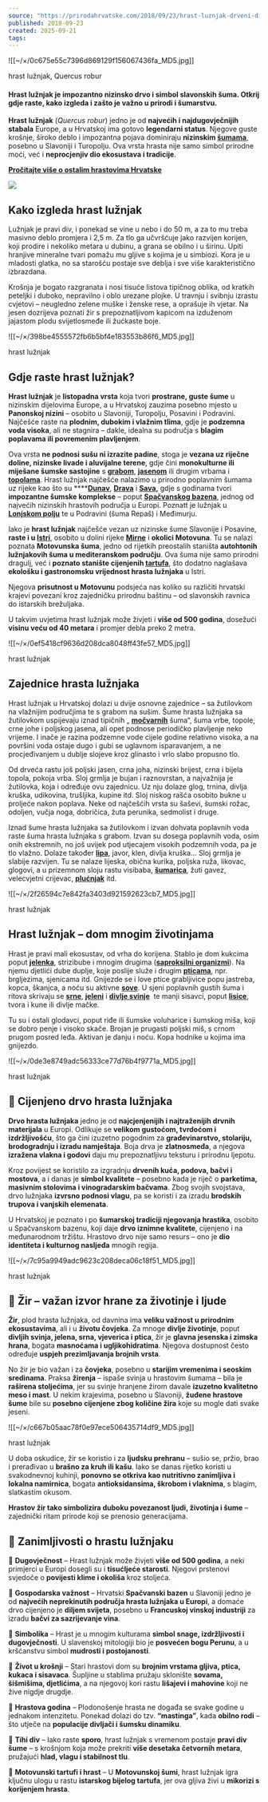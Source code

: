 ```yaml
---
source: "https://prirodahrvatske.com/2018/09/23/hrast-luznjak-drveni-div-nasih-nizina/"
published: 2018-09-23
created: 2025-09-21
tags:
---
```

![[~/×/0c675e55c7396d869129f156067436fa_MD5.jpg]]

hrast lužnjak, Quercus robur

#### Hrast lužnjak je impozantno nizinsko drvo i simbol slavonskih šuma. Otkrij gdje raste, kako izgleda i zašto je važno u prirodi i šumarstvu.

**Hrast lužnjak** (*Quercus robur*) jedno je od **najvećih i najdugovječnijih stabala** Europe, a u Hrvatskoj ima gotovo **legendarni status**. Njegove guste krošnje, široko deblo i impozantna pojava dominiraju **nizinskim [šumama](https://prirodahrvatske.com/sume/)**, posebno u Slavoniji i Turopolju. Ova vrsta hrasta nije samo simbol prirodne moći, već i **neprocjenjiv dio ekosustava i tradicije**.

**[Pročitajte više o ostalim hrastovima Hrvatske](https://prirodahrvatske.com/2025/09/12/hrastovi-u-hrvatskoj/)**

![](https://www.youtube.com/watch?v=hpfrD1enctY)

## Kako izgleda hrast lužnjak

Lužnjak je pravi div, i ponekad se vine u nebo i do 50 m, a za to mu treba masivno deblo promjera i 2,5 m. Za tlo ga učvršćuje jako razvijen korijen, koji prodire i nekoliko metara u dubinu, a grana se obilno i u širinu. Upiti hranjive mineralne tvari pomažu mu gljive s kojima je u simbiozi. Kora je u mladosti glatka, no sa starošću postaje sve deblja i sve više karakteristično izbrazdana.

Krošnja je bogato razgranata i nosi tisuće listova tipičnog oblika, od kratkih peteljki i duboko, nepravilno i oblo urezane plojke. U travnju i svibnju izrastu cvjetovi – neugledno zelene muške i ženske rese, a oprašuje ih vjetar. Na jesen dozrijeva poznati žir s prepoznatljivom kapicom na izduženom jajastom plodu svijetlosmeđe ili žućkaste boje.

![[~/×/398be4555572fb6b5bf4e183553b86f6_MD5.jpg]]

hrast lužnjak

## Gdje raste hrast lužnjak?

**Hrast lužnjak** je **listopadna vrsta** koja tvori **prostrane, guste šume** u nizinskim dijelovima Europe, a u Hrvatskoj zauzima posebno mjesto u **Panonskoj nizini** – osobito u Slavoniji, Turopolju, Posavini i Podravini. Najčešće raste na **plodnim, dubokim i vlažnim tlima**, gdje je **podzemna voda visoka**, ali ne stagnira – dakle, idealna su područja s **blagim poplavama ili povremenim plavljenjem**.

Ova vrsta **ne podnosi sušu ni izrazite padine**, stoga je **vezana uz riječne doline, nizinske livade i aluvijalne terene**, gdje čini **monokulturne ili miješane šumske sastojine** s **[grabom](https://prirodahrvatske.com/2025/07/03/obicni-grab/)**, **[jasenom](https://prirodahrvatske.com/2025/09/16/poljski-jasen/)** ili drugim vrbama i **[topolama](https://prirodahrvatske.com/2025/09/14/topola-stabla-koja-oblikuju-hrvatske-pejzaze/)**. Hrast lužnjak najčešće nalazimo u prirodno poplavnim šumama uz rijeke kao što su ****[**Dunav**](https://crorivers.com/dunav/), [**Drava**](https://crorivers.com/drava/) i [**Sava**](https://crorivers.com/sava/)**,** gdje s godinama tvori **impozantne šumske komplekse** – poput **[Spačvanskog bazena](https://prirodahrvatske.com/2018/09/23/spacvanski-bazen/)**, jednog od najvećih nizinskih hrastovih područja u Europi. Poznatt je lužnjak u [**Lonjskom polju**](https://prirodahrvatske.com/2018/05/15/lonjsko-polje/) te u Podravini (šuma Repaš) i Međimurju.

Iako je **hrast lužnjak** najčešće vezan uz nizinske šume Slavonije i Posavine, **raste i u [Istri](https://prirodahrvatske.com/2025/05/04/priroda-istre/)**, osobito u dolini rijeke **[Mirne](https://crorivers.com/2018/05/15/mirna/)** i **okolici Motovuna**. Tu se nalazi poznata **Motovunska šuma**, jedno od rijetkih preostalih staništa **autohtonih lužnjakovih šuma u mediteranskom području**. Ova šuma nije samo prirodni dragulj, već i **poznato stanište cijenjenih [tartufa](https://prirodahrvatske.com/2025/05/26/tartufi/)**, što dodatno naglašava **ekološku i gastronomsku vrijednost hrasta lužnjaka** u Istri.

Njegova **prisutnost u Motovunu** podsjeća nas koliko su različiti hrvatski krajevi povezani kroz zajedničku prirodnu baštinu – od slavonskih ravnica do istarskih brežuljaka.

U takvim uvjetima hrast lužnjak može živjeti i **više od 500 godina**, dosežući **visinu veću od 40 metara** i promjer debla preko 2 metra.

![[~/×/0ef5418cf9636d208dca8048ff43fe57_MD5.jpg]]

hrast lužnjak

## Zajednice hrasta lužnjaka

Hrast lužnjak u Hrvatskoj dolazi u dvije osnovne zajednice – sa žutilovkom na vlažnijim područjima te s grabom na sušim. Šume hrasta lužnjaka sa žutilovkom uspijevaju iznad tipičnih „ **[močvarnih](https://prirodahrvatske.com/mocvare-2/)** šuma“, šuma vrbe, topole, crne johe i poljskog jasena, ali opet podnose periodičko plavljenje neko vrijeme. I inače je razina podzemne vode cijele godine relativno visoka, a na površini voda ostaje dugo i gubi se uglavnom isparavanjem, a ne procjeđivanjem u dublje slojeve kroz glinasto i vrlo slabo propusno tlo.

Od drveća rastu još poljski jasen, crna joha, nizinski brijest, crna i bijela topola, pokoja vrba. Sloj grmlja je bujan i raznovrstan, a najvažnija je žutilovka, koja i određuje ovu zajednicu. Uz nju dolaze glog, trnina, divlja kruška, udikovina, trušljika, kupine itd. Sloj niskog rašća osobito bukne u proljeće nakon poplava. Neke od najčešćih vrsta su šaševi, šumski rožac, odoljen, vučja noga, dobričica, žuta perunika, sedmolist i druge.

Iznad šume hrasta lužnjaka sa žutilovkom i izvan dohvata poplavnih voda raste šuma hrasta lužnjaka s grabom. Izvan su dosega poplavnih voda, osim onih ekstremnih, no još uvijek pod utjecajem visokih podzemnih voda, pa je tlo vlažno. Dolaze također **[lipa](https://prirodahrvatske.com/2025/06/10/lipa/)**, javor, klen, divlja kruška… Sloj grmlja je slabije razvijen. Tu se nalaze lijeska, obična kurika, poljska ruža, likovac, glogovi, a u prizemnom sloju rastu visibaba, [**šumarica**](https://prirodahrvatske.com/2020/02/10/bijela-sumarica-i-zuta-sumarica-sumski-ukrasi-ranog-proljeca/), žuti gavez, velecvjetni crijevac, **[plućnjak](https://prirodahrvatske.com/2020/02/12/plucnjak-pulmonaria-officinalis/)** itd.

![[~/×/2f26594c7e842fa3403d921592623cb7_MD5.jpg]]

hrast lužnjak

## Hrast lužnjak – dom mnogim životinjama

Hrast je pravi mali ekosustav, od vrha do korijena. Stablo je dom kukcima poput [**jelenka**](https://prirodahrvatske.com/2018/11/11/jelenak-lucanus-cervus/), strizibube i mnogim drugima (**[saproksilni organizmi](https://prirodahrvatske.com/2020/08/08/saproskilni-kornjasi-kukci-ljubitelji-starog-drva/)**). Na njemu djetlići dube duplje, koje poslije služe i drugim **[pticama](https://prirodahrvatske.com/2025/08/22/ptice-hrvatske/)**, npr. brgljezima, sjenicama itd. Gnijezde se i love ptice grabljivice popu jastreba, kopca, škanjca, a noću su aktivne **[sove](https://prirodahrvatske.com/2020/08/08/sove-besumni-nocni-lovci/)**. U sjeni poplavnih gustih šuma i ritova skrivaju se [**srne**](https://prirodahrvatske.com/2018/03/02/srna-2/), [**jeleni**](https://prirodahrvatske.com/2018/06/20/jelen/) i [**divlje svinje**](https://prirodahrvatske.com/2018/10/15/divlja-svinja-sus-scrofa/)  te manji sisavci, poput [**lisice**](https://prirodahrvatske.com/2018/03/10/lisica/), tvora i kune ili divlje mačke.

Tu su i ostali glodavci, poput riđe ili šumske voluharice i šumskog miša, koji se dobro penje i visoko skače. Brojan je prugasti poljski miš, s crnom prugom posred leđa. Aktivan je danju i noću. Kopa hodnike u kojima ima gnijezdo.

![[~/×/0de3e8749adc56333ce77d76b4f9771a_MD5.jpg]]

hrast lužnjak

## 🌳 Cijenjeno drvo hrasta lužnjaka

**Drvo hrasta lužnjaka** jedno je od **najcjenjenijih i najtraženijih drvnih materijala** u Europi. Odlikuje se **velikom gustoćom, tvrdoćom i izdržljivošću**, što ga čini izuzetno pogodnim za **građevinarstvo, stolariju, brodogradnju i izradu namještaja**. Boja drva je **zlatnosmeđa**, a njegova **izražena vlakna i godovi** daju mu prepoznatljivu teksturu i prirodnu ljepotu.

Kroz povijest se koristilo za izgradnju **drvenih kuća, podova, bačvi i mostova**, a i danas je **simbol kvalitete** – posebno kada je riječ o **parketima, masivnim stolovima i vinogradarskim bačvama**. Zbog svojih svojstava, drvo lužnjaka **izvrsno podnosi vlagu**, pa se koristi i za izradu **brodskih trupova i vanjskih elemenata**.

U Hrvatskoj je poznato i po **šumarskoj tradiciji njegovanja hrastika**, osobito u Spačvanskom bazenu, koji daje **drvo iznimne kvalitete**, cijenjeno i na međunarodnom tržištu. Hrastovo drvo nije samo resurs – ono je **dio identiteta i kulturnog nasljeđa** mnogih regija.

![[~/×/7c95a9949adc9623c208deca06c18f51_MD5.jpg]]

hrast lužnjak

## 🌰 Žir – važan izvor hrane za životinje i ljude

**Žir**, plod hrasta lužnjaka, od davnina ima **veliku važnost u prirodnim ekosustavima**, ali i u **životu čovjeka**. Za mnoge **divlje životinje**, poput **divljih svinja, jelena, srna, vjeverica i ptica**, žir je **glavna jesenska i zimska hrana**, bogata **masnoćama i ugljikohidratima**. Njegova dostupnost često određuje **uspjeh prezimljavanja brojnih vrsta**.

No žir je bio važan i za **čovjeka**, posebno u **starijim vremenima i seoskim sredinama**. Praksa **žirenja** – ispaše svinja u hrastovim šumama – bila je **raširena stoljećima**, jer su svinje hranjene žirom davale **izuzetno kvalitetno meso i mast**. U nekim krajevima, posebno u Slavoniji, **žuđene hrastove šume** bile su **posebno cijenjene zbog količine žira** koje su mogle dati svake jeseni.

![[~/×/c667b05aac78f0e97ece506435714df9_MD5.jpg]]

hrast lužnjak

U doba oskudice, žir se koristio i za **ljudsku prehranu** – sušio se, pržio, brao i prerađivao u **brašno za kruh ili kašu**. Iako se danas rijetko koristi u svakodnevnoj kuhinji, **ponovno se otkriva kao nutritivno zanimljiva i lokalna namirnica**, bogata **antioksidansima, škrobom i vlaknima**, s blagim, slatkastim okusom.

**Hrastov žir tako simbolizira duboku povezanost ljudi, životinja i šume** – zajednički ritam prirode koji se prenosio generacijama.

## 🌟 Zanimljivosti o hrastu lužnjaku

🔸 **Dugovječnost** – Hrast lužnjak može živjeti **više od 500 godina**, a neki primjerci u Europi dosegli su i **tisućljeće starosti**. Njegovi prstenovi svjedoče o **povijesti klime i okoliša** kroz stoljeća.

🔸 **Gospodarska važnost** – Hrvatski **Spačvanski bazen** u Slavoniji jedno je od **najvećih neprekinutih područja hrasta lužnjaka u Europi**, a domaće drvo cijenjeno je **diljem svijeta**, posebno u **Francuskoj vinskoj industriji** za izradu **bačvi za sazrijevanje vina**.

🔸 **Simbolika** – Hrast je u mnogim kulturama **simbol snage, izdržljivosti i dugovječnosti**. U slavenskoj mitologiji bio je **posvećen bogu Perunu**, a u kršćanstvu simbol **mudrosti i postojanosti**.

🔸 **Život u krošnji** – Stari hrastovi dom su **brojnim vrstama gljiva, ptica, kukaca i sisavaca**. Šupljine u stablima pružaju sklonište **sovama, šišmišima, djetlićima**, a na njegovoj kori rastu **lišajevi i mahovine** koji ne žive nigdje drugdje.

🔸 **Hrastova godina** – Plodonošenje hrasta ne događa se svake godine u jednakom intenzitetu. Ponekad dolazi do tzv. **“mastinga”**, kada **obilno rodi** – što utječe na **populacije divljači i šumsku dinamiku**.

🔸 **Tihi div** – Iako raste **sporo**, hrast lužnjak s vremenom postaje **pravi div šume** – s krošnjom koja može prekriti **više desetaka četvornih metara**, pružajući **hlad, vlagu i stabilnost tlu**.

🔸 **Motovunski tartufi i hrast** – U **Motovunskoj šumi**, hrast lužnjak igra ključnu ulogu u rastu **istarskog bijelog tartufa**, jer ova gljiva živi u **mikorizi s korijenjem hrasta**.